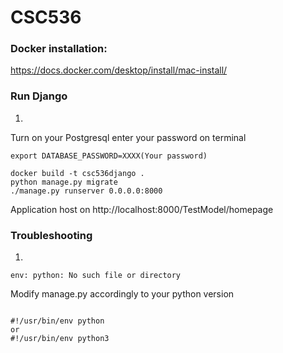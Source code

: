 # CSC536
### Docker installation:
https://docs.docker.com/desktop/install/mac-install/

### Run Django
1.
Turn on your Postgresql
enter your password on terminal
```
export DATABASE_PASSWORD=XXXX(Your password)
```
```
docker build -t csc536django .
python manage.py migrate
./manage.py runserver 0.0.0.0:8000
```
Application host on http://localhost:8000/TestModel/homepage

### Troubleshooting
1. 
```
env: python: No such file or directory
```
Modify manage.py accordingly to your python version
```

#!/usr/bin/env python
or
#!/usr/bin/env python3
```
